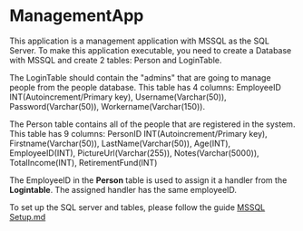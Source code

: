 # ManagementApp
This application is a management application with MSSQL as the SQL Server. To make this application executable, you need to create a Database with MSSQL and create 2 tables: Person and LoginTable.

The LoginTable should contain the "admins" that are going to manage people from the people database. This table has 4 columns: EmployeeID INT(Autoincrement/Primary key), Username(Varchar(50)), Password(Varchar(50)), Workername(Varchar(150)).

The Person table contains all of the people that are registered in the system. This table has 9 columns: PersonID INT(Autoincrement/Primary key), Firstname(Varchar(50)), LastName(Varchar(50)), Age(INT), EmployeeID(INT), PictureUrl(Varchar(255)), Notes(Varchar(5000)), TotalIncome(INT), RetirementFund(INT)

The EmployeeID in the <b>Person</b> table is used to assign it a handler from the <b>Logintable</b>. The assigned handler has the same employeeID.

To set up the SQL server and tables, please follow the guide <a href="https://github.com/ltfk93/ManagementApp/blob/master/MSSQL%20Setup.md">MSSQL Setup.md</a>
